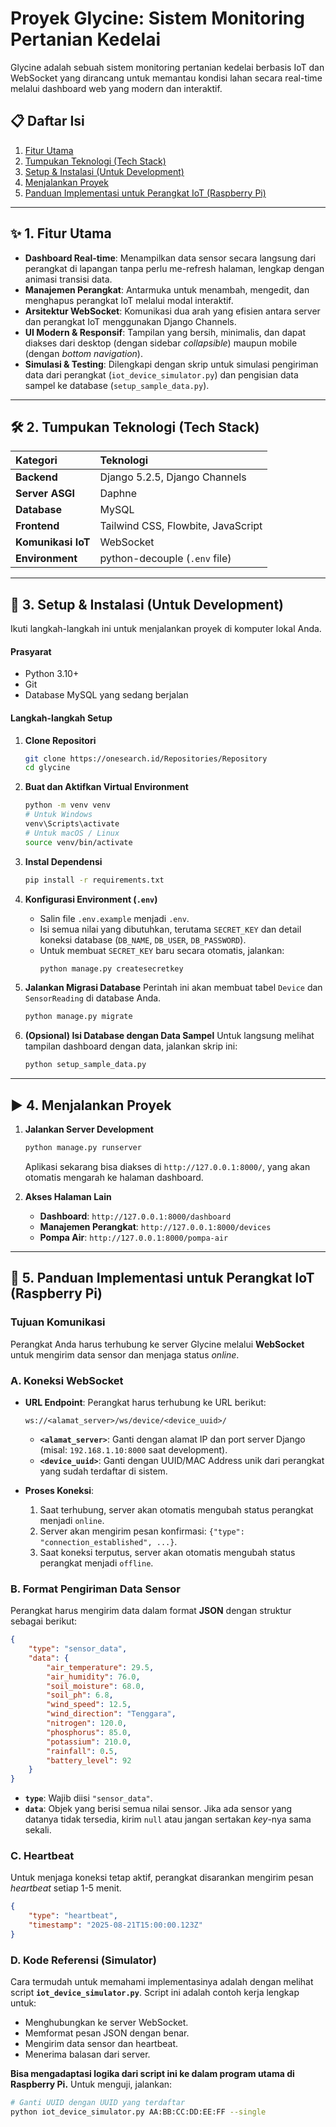 # Proyek Glycine: Sistem Monitoring Pertanian Kedelai

Glycine adalah sebuah sistem monitoring pertanian kedelai berbasis IoT dan WebSocket yang dirancang untuk memantau kondisi lahan secara real-time melalui dashboard web yang modern dan interaktif.

## 📋 Daftar Isi

1.  [Fitur Utama](#✨-1-fitur-utama)
2.  [Tumpukan Teknologi (Tech Stack)](#️-2-tumpukan-teknologi-tech-stack)
3.  [Setup & Instalasi (Untuk Development)](#️-3-setup--instalasi-untuk-development)
4.  [Menjalankan Proyek](#️-4-menjalankan-proyek)
5.  [Panduan Implementasi untuk Perangkat IoT (Raspberry Pi)](#️-5-panduan-implementasi-untuk-perangkat-iot-raspberry-pi)

---

## ✨ 1. Fitur Utama

-   **Dashboard Real-time**: Menampilkan data sensor secara langsung dari perangkat di lapangan tanpa perlu me-refresh halaman, lengkap dengan animasi transisi data.
-   **Manajemen Perangkat**: Antarmuka untuk menambah, mengedit, dan menghapus perangkat IoT melalui modal interaktif.
-   **Arsitektur WebSocket**: Komunikasi dua arah yang efisien antara server dan perangkat IoT menggunakan Django Channels.
-   **UI Modern & Responsif**: Tampilan yang bersih, minimalis, dan dapat diakses dari desktop (dengan sidebar _collapsible_) maupun mobile (dengan _bottom navigation_).
-   **Simulasi & Testing**: Dilengkapi dengan skrip untuk simulasi pengiriman data dari perangkat (`iot_device_simulator.py`) dan pengisian data sampel ke database (`setup_sample_data.py`).

---

## 🛠️ 2. Tumpukan Teknologi (Tech Stack)

| Kategori           | Teknologi                          |
| :----------------- | :--------------------------------- |
| **Backend**        | Django 5.2.5, Django Channels      |
| **Server ASGI**    | Daphne                             |
| **Database**       | MySQL                              |
| **Frontend**       | Tailwind CSS, Flowbite, JavaScript |
| **Komunikasi IoT** | WebSocket                          |
| **Environment**    | python-decouple (`.env` file)      |

---

## 🚀 3. Setup & Instalasi (Untuk Development)

Ikuti langkah-langkah ini untuk menjalankan proyek di komputer lokal Anda.

#### **Prasyarat**

-   Python 3.10+
-   Git
-   Database MySQL yang sedang berjalan

#### **Langkah-langkah Setup**

1.  **Clone Repositori**

    ```bash
    git clone https://onesearch.id/Repositories/Repository
    cd glycine
    ```

2.  **Buat dan Aktifkan Virtual Environment**

    ```bash
    python -m venv venv
    # Untuk Windows
    venv\Scripts\activate
    # Untuk macOS / Linux
    source venv/bin/activate
    ```

3.  **Instal Dependensi**

    ```bash
    pip install -r requirements.txt
    ```

4.  **Konfigurasi Environment (`.env`)**

    -   Salin file `.env.example` menjadi `.env`.
    -   Isi semua nilai yang dibutuhkan, terutama `SECRET_KEY` dan detail koneksi database (`DB_NAME`, `DB_USER`, `DB_PASSWORD`).
    -   Untuk membuat `SECRET_KEY` baru secara otomatis, jalankan:
        ```bash
        python manage.py createsecretkey
        ```

5.  **Jalankan Migrasi Database**
    Perintah ini akan membuat tabel `Device` dan `SensorReading` di database Anda.

    ```bash
    python manage.py migrate
    ```

6.  **(Opsional) Isi Database dengan Data Sampel**
    Untuk langsung melihat tampilan dashboard dengan data, jalankan skrip ini:

    ```bash
    python setup_sample_data.py
    ```

---

## ▶️ 4. Menjalankan Proyek

1.  **Jalankan Server Development**

    ```bash
    python manage.py runserver
    ```

    Aplikasi sekarang bisa diakses di `http://127.0.0.1:8000/`, yang akan otomatis mengarah ke halaman dashboard.

2.  **Akses Halaman Lain**

    -   **Dashboard**: `http://127.0.0.1:8000/dashboard`
    -   **Manajemen Perangkat**: `http://127.0.0.1:8000/devices`
    -   **Pompa Air**: `http://127.0.0.1:8000/pompa-air`

---

## 📡 5. Panduan Implementasi untuk Perangkat IoT (Raspberry Pi)

### **Tujuan Komunikasi**

Perangkat Anda harus terhubung ke server Glycine melalui **WebSocket** untuk mengirim data sensor dan menjaga status _online_.

### **A. Koneksi WebSocket**

-   **URL Endpoint**: Perangkat harus terhubung ke URL berikut:

    ```
    ws://<alamat_server>/ws/device/<device_uuid>/
    ```

    -   **`<alamat_server>`**: Ganti dengan alamat IP dan port server Django (misal: `192.168.1.10:8000` saat development).
    -   **`<device_uuid>`**: Ganti dengan UUID/MAC Address unik dari perangkat yang sudah terdaftar di sistem.

-   **Proses Koneksi**:

    1.  Saat terhubung, server akan otomatis mengubah status perangkat menjadi `online`.
    2.  Server akan mengirim pesan konfirmasi: `{"type": "connection_established", ...}`.
    3.  Saat koneksi terputus, server akan otomatis mengubah status perangkat menjadi `offline`.

### **B. Format Pengiriman Data Sensor**

Perangkat harus mengirim data dalam format **JSON** dengan struktur sebagai berikut:

```json
{
	"type": "sensor_data",
	"data": {
		"air_temperature": 29.5,
		"air_humidity": 76.0,
		"soil_moisture": 68.0,
		"soil_ph": 6.8,
		"wind_speed": 12.5,
		"wind_direction": "Tenggara",
		"nitrogen": 120.0,
		"phosphorus": 85.0,
		"potassium": 210.0,
		"rainfall": 0.5,
		"battery_level": 92
	}
}
```

-   **`type`**: Wajib diisi `"sensor_data"`.
-   **`data`**: Objek yang berisi semua nilai sensor. Jika ada sensor yang datanya tidak tersedia, kirim `null` atau jangan sertakan _key_-nya sama sekali.

### **C. Heartbeat**

Untuk menjaga koneksi tetap aktif, perangkat disarankan mengirim pesan _heartbeat_ setiap 1-5 menit.

```json
{
	"type": "heartbeat",
	"timestamp": "2025-08-21T15:00:00.123Z"
}
```

### **D. Kode Referensi (Simulator)**

Cara termudah untuk memahami implementasinya adalah dengan melihat script **`iot_device_simulator.py`**. Script ini adalah contoh kerja lengkap untuk:

-   Menghubungkan ke server WebSocket.
-   Memformat pesan JSON dengan benar.
-   Mengirim data sensor dan heartbeat.
-   Menerima balasan dari server.

**Bisa mengadaptasi logika dari script ini ke dalam program utama di Raspberry Pi.** Untuk menguji, jalankan:

```bash
# Ganti UUID dengan UUID yang terdaftar
python iot_device_simulator.py AA:BB:CC:DD:EE:FF --single
```
